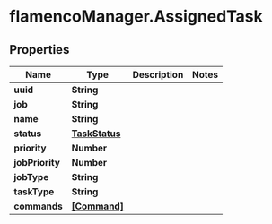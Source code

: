 # flamencoManager.AssignedTask

## Properties

Name | Type | Description | Notes
------------ | ------------- | ------------- | -------------
**uuid** | **String** |  | 
**job** | **String** |  | 
**name** | **String** |  | 
**status** | [**TaskStatus**](TaskStatus.md) |  | 
**priority** | **Number** |  | 
**jobPriority** | **Number** |  | 
**jobType** | **String** |  | 
**taskType** | **String** |  | 
**commands** | [**[Command]**](Command.md) |  | 



